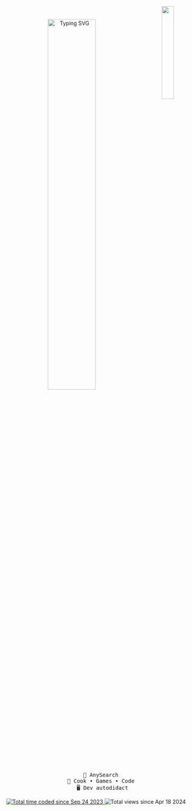 <div align="center">
  <img src="https://i.imgur.com/yAcsSbC.png" width="25%" align="right" />
  <br></br>
  <a href="https://git.io/typing-svg"><img src="https://readme-typing-svg.herokuapp.com?font=Paytone+One&size=30&pause=400&color=00d1d7&center=true&random=false&width=435&lines=French+developer;18+years+old" alt="Typing SVG" width="50%" /> </a>
  <br></br>
<pre>
    👑 AnySearch 
          💫 Cook • Games • Code       
    🖥️ Dev autodidact
</pre>

  <a href="https://wakatime.com/@fffde03c-1bee-414f-946f-9377ed6bb5d2">
    <img src="https://wakatime.com/badge/user/fffde03c-1bee-414f-946f-9377ed6bb5d2.svg" alt="Total time coded since Sep 24 2023" />
  </a> 
  <img src="https://komarev.com/ghpvc/?username=3d3n-pyc" alt="Total views since Apr 18 2024" />

</div>
